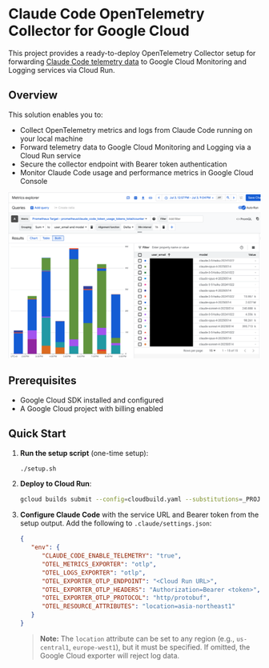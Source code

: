 # Claude Code OpenTelemetry Collector for Google Cloud

This project provides a ready-to-deploy OpenTelemetry Collector setup for forwarding [Claude Code telemetry data](https://docs.anthropic.com/en/docs/claude-code/monitoring-usage) to Google Cloud Monitoring and Logging services via Cloud Run.

## Overview

This solution enables you to:
- Collect OpenTelemetry metrics and logs from Claude Code running on your local machine
- Forward telemetry data to Google Cloud Monitoring and Logging via a Cloud Run service
- Secure the collector endpoint with Bearer token authentication
- Monitor Claude Code usage and performance metrics in Google Cloud Console

<div align="center">
<img src="metrics.png" alt="Claude Code Metrics in Google Cloud Monitoring" width="600">
</div>

## Prerequisites

- Google Cloud SDK installed and configured
- A Google Cloud project with billing enabled

## Quick Start

1. **Run the setup script** (one-time setup):
   ```bash
   ./setup.sh
   ```

2. **Deploy to Cloud Run**:
   ```bash
   gcloud builds submit --config=cloudbuild.yaml --substitutions=_PROJECT_ID="${PROJECT_ID}"
   ```

3. **Configure Claude Code** with the service URL and Bearer token from the setup output. Add the following to `.claude/settings.json`:
   ```json
   {
      "env": {
         "CLAUDE_CODE_ENABLE_TELEMETRY": "true",
         "OTEL_METRICS_EXPORTER": "otlp",
         "OTEL_LOGS_EXPORTER": "otlp",
         "OTEL_EXPORTER_OTLP_ENDPOINT": "<Cloud Run URL>",
         "OTEL_EXPORTER_OTLP_HEADERS": "Authorization=Bearer <token>",
         "OTEL_EXPORTER_OTLP_PROTOCOL": "http/protobuf",
         "OTEL_RESOURCE_ATTRIBUTES": "location=asia-northeast1"
      }
   }
   ```

   > **Note:** The `location` attribute can be set to any region (e.g., `us-central1`, `europe-west1`), but it must be specified. If omitted, the Google Cloud exporter will reject log data.
